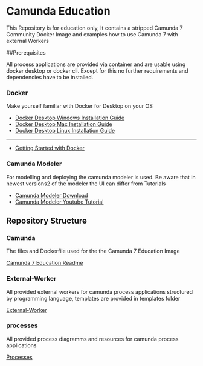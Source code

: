 # Camunda Education

This Repository is for education only, It contains a stripped Camunda 7 Community Docker Image and examples how to use Camunda 7 with external Workers

##Prerequisites

All process applications are provided via container and are usable using docker desktop or docker cli. Except for this no further requirements and dependencies have to be installed.

### Docker

Make yourself familiar with Docker for Desktop on your OS

- [Docker Desktop Windows Installation Guide](https://docs.docker.com/desktop/setup/install/windows-install/)
- [Docker Desktop Mac Installation Guide](https://docs.docker.com/desktop/setup/install/mac-install//)
- [Docker Desktop Linux Installation Guide](https://docs.docker.com/desktop/setup/install/linux/)

---

- [Getting Started with Docker](https://www.docker.com/blog/getting-started-with-docker-desktop/)

### Camunda Modeler

For modelling and deploying the camunda modeler is used. Be aware that in newest versions2 of the modeler the UI can differ from Tutorials 


- [Camunda Modeler Download](https://camunda.com/de/download/modeler/)
- [Camunda Modeler Youtube Tutorial](https://www.youtube.com/watch?v=J_ut6-7GUkQ)

## Repository Structure

### Camunda

The files and Dockerfile used for the the Camunda 7 Education Image

[Camunda 7 Education Readme](camunda/README.md)

### External-Worker

All provided external workers for camunda process applications structured by programming language, templates are provided in templates folder

[External-Worker](external-worker)

### processes

All provided process diagramms and resources for camunda process applications

[Processes](processes)

 